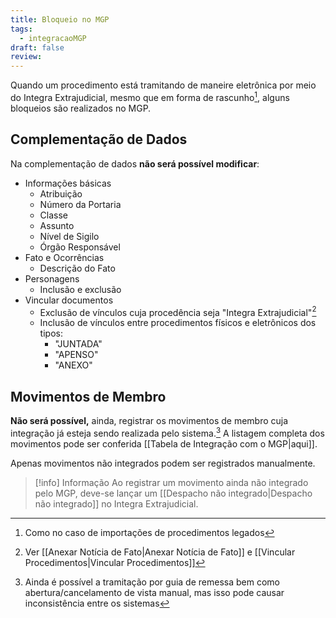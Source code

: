 ```yaml
---
title: Bloqueio no MGP
tags:
  - integracaoMGP
draft: false
review:
---
```

Quando um procedimento está tramitando de maneire eletrônica por meio do Integra Extrajudicial, mesmo que em forma de rascunho[^1], alguns bloqueios são realizados no MGP.

## Complementação de Dados

Na complementação de dados **não será possível modificar**:
- Informações básicas
	- Atribuição
	- Número da Portaria
	- Classe
	- Assunto
	- Nível de Sigilo
	- Órgão Responsável
- Fato e Ocorrências
	- Descrição do Fato
- Personagens
	- Inclusão e exclusão
- Vincular documentos
	- Exclusão de vínculos cuja procedência seja "Integra Extrajudicial"[^2]
	- Inclusão de vínculos entre procedimentos físicos e eletrônicos dos tipos:
		- "JUNTADA"
		- "APENSO"
		- "ANEXO"

## Movimentos de Membro

**Não será possível,** ainda, registrar os movimentos de membro cuja integração já esteja sendo realizada pelo sistema.[^3] A listagem completa dos movimentos pode ser conferida [[Tabela de Integração com o MGP|aqui]].

Apenas movimentos não integrados podem ser registrados manualmente.

> [!info] Informação
> Ao registrar um movimento ainda não integrado pelo MGP, deve-se lançar um [[Despacho não integrado|Despacho não integrado]] no Integra Extrajudicial.


[^1]: Como no caso de importações de procedimentos legados
[^2]: Ver [[Anexar Notícia de Fato|Anexar Notícia de Fato]] e [[Vincular Procedimentos|Vincular Procedimentos]] 
[^3]: Ainda é possível a tramitação por guia de remessa bem como abertura/cancelamento de vista manual, mas isso pode causar inconsistência entre os sistemas